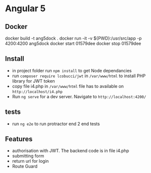 # Angular 5 

## Docker
docker build -t ang5dock .
docker run -it -v ${PWD}:/usr/src/app -p 4200:4200 ang5dock
docker start 01579dee
docker stop 01579dee 

## Install
* in project folder run `npm install` to get Node dependancies
* run `composer require lcobucci/jwt` in `/var/www/html` to install PHP library for JWT token
* copy file i4.php in `/var/www/html` file has to available on `http://localhost/i4.php`
* Run `ng serve` for a dev server. Navigate to `http://localhost:4200/`

## tests
* run `ng e2e` to run protractor end 2 end tests

## Features
* authorisation with JWT. The backend code is in file i4.php
* submitting form
* return url for login
* Route Guard
